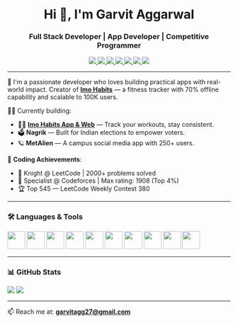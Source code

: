 <h1 align="center">Hi 👋, I'm Garvit Aggarwal</h1>
<h3 align="center">Full Stack Developer | App Developer | Competitive Programmer</h3>

<p align="center">
  <a href="https://linkedin.com/in/garvitaggarwal79" target="_blank">
    <img src="https://img.shields.io/badge/LinkedIn-blue?style=for-the-badge&logo=linkedin" />
  </a>
  <a href="https://leetcode.com/garvitagg27" target="_blank">
    <img src="https://img.shields.io/badge/LeetCode-FFA116?style=for-the-badge&logo=leetcode&logoColor=white" />
  </a>
  <a href="https://codeforces.com/profile/garvit27" target="_blank">
    <img src="https://img.shields.io/badge/Codeforces-1F8ACB?style=for-the-badge&logo=codeforces&logoColor=white" />
  </a>
  <a href="https://www.naukri.com/code360/profile/Garvit_27" target="_blank">
    <img src="https://img.shields.io/badge/Naukri_Code360-0A66C2?style=for-the-badge" />
  </a>
  <a href="https://www.codingninjas.com/studio/profile/Garvit_27" target="_blank">
    <img src="https://img.shields.io/badge/Coding Ninjas-FF5722?style=for-the-badge" />
  </a>
  <a href="https://github.com/garvitagg79" target="_blank">
    <img src="https://img.shields.io/github/followers/garvitagg79?label=Follow&style=for-the-badge&logo=github" />
  </a>
  <a href="https://www.youtube.com/@TalkWithGarvit" target="_blank">
    <img src="https://img.shields.io/badge/YouTube-FF0000?style=for-the-badge&logo=youtube&logoColor=white" />
  </a>
</p>

---

🌱 I'm a passionate developer who loves building practical apps with real-world impact. Creator of [**Imo Habits**](https://play.google.com/store/apps/details?id=com.imohabits.android) — a fitness tracker with 70% offline capability and scalable to 100K users.

👨‍💻 Currently building:
- 🏋️‍♂️ **[Imo Habits App & Web](https://imohabits.pages.dev/explore)** — Track your workouts, stay consistent.
- 🗳️ **Nagrik** — Built for Indian elections to empower voters.
- 🪐 **MetAlien** — A campus social media app with 250+ users.

🎯 **Coding Achievements**:
- 🥷 Knight @ LeetCode | 2000+ problems solved
- 🧠 Specialist @ Codeforces | Max rating: 1908 (Top 4%)
- 🏆 Top 545 — LeetCode Weekly Contest 380

---

### 🛠️ Languages & Tools
<p align="left">
  <img src="https://cdn.jsdelivr.net/gh/devicons/devicon/icons/cplusplus/cplusplus-original.svg" width="40" />
  <img src="https://cdn.jsdelivr.net/gh/devicons/devicon/icons/javascript/javascript-original.svg" width="40" />
  <img src="https://cdn.jsdelivr.net/gh/devicons/devicon/icons/typescript/typescript-original.svg" width="40" />
  <img src="https://cdn.jsdelivr.net/gh/devicons/devicon/icons/react/react-original.svg" width="40" />
  <img src="https://cdn.jsdelivr.net/gh/devicons/devicon/icons/nodejs/nodejs-original.svg" width="40" />
  <img src="https://cdn.jsdelivr.net/gh/devicons/devicon/icons/nextjs/nextjs-line.svg" width="40" />
  <img src="https://cdn.jsdelivr.net/gh/devicons/devicon/icons/mongodb/mongodb-original.svg" width="40" />
  <img src="https://cdn.jsdelivr.net/gh/devicons/devicon/icons/mysql/mysql-original.svg" width="40" />
  <img src="https://cdn.jsdelivr.net/gh/devicons/devicon/icons/amazonwebservices/amazonwebservices-original.svg" width="40" />
  <img src="https://cdn.jsdelivr.net/gh/devicons/devicon/icons/sqlite/sqlite-original.svg" width="40" />
</p>

---

### 📊 GitHub Stats
<p align="left">
  <img src="https://github-readme-stats.vercel.app/api?username=garvitagg79&show_icons=true&theme=radical" />
  <img src="https://github-readme-stats.vercel.app/api/top-langs/?username=garvitagg79&layout=compact&theme=radical" />
</p>

---

📫 Reach me at: **garvitagg27@gmail.com**
